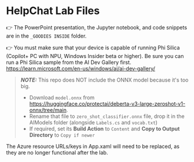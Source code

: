 # HelpChat Lab Files

👉 The PowerPoint presentation, the Jupyter notebook, and code snippets are in the `_GOODIES INSIDE` folder.

👉 You must make sure that your device is capable of running Phi Silica (Copilot+ PC with NPU, Windows Insider beta or higher). Be sure you can run a Phi Silica sample from the AI Dev Gallery first. https://learn.microsoft.com/en-us/windows/ai/ai-dev-gallery/

> **_NOTE:_** This repo does NOT include the ONNX model because it's too big.
> - Download `model.onnx` from https://huggingface.co/protectai/deberta-v3-large-zeroshot-v1-onnx/tree/main.
> - Rename that file to `zero_shot_classifier.onnx` file, drop it in the AIModels folder (alongside `Labels.cs` and `vocab.txt`)
> - If required, set its **Build Action** to `Content` and **Copy to Output Directory** to `Copy if newer`

The Azure resource URLs/keys in App.xaml will need to be replaced, as they are no longer functional after the lab.

